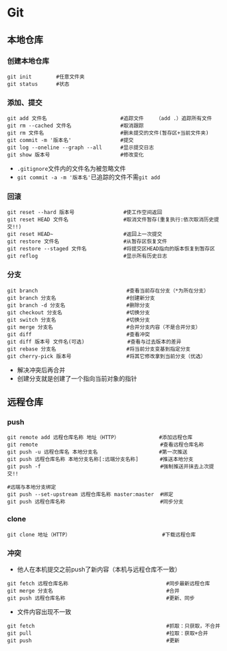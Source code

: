 # Git

## 本地仓库

### 创建本地仓库

```shell
git init        #任意文件夹
git status      #状态
```

### 添加、提交

```shell
git add 文件名                        #追踪文件    （add .）追踪所有文件
git rm --cached 文件名                #取消跟踪
git rm 文件名                         #删未提交的文件(暂存区+当前文件夹)
git commit -m '版本名'                #提交
git log --oneline --graph --all      #显示提交日志
git show 版本号                       #修改变化
```

- `.gitignore`文件内的文件名为被忽略文件
- `git commit -a -m '版本名'`已追踪的文件不需`git add`

### 回滚

```shell
git reset --hard 版本号                #使工作空间返回
git reset HEAD 文件名                  #取消文件暂存(重复执行:依次取消历史提交!!)
git reset HEAD~                       #返回上一次提交 
git restore 文件名                     #从暂存区恢复文件
git restore --staged 文件名            #将提交区HEAD指向的版本恢复到暂存区
git reflog                            #显示所有历史日志
```

### 分支

```shell
git branch                             #查看当前存在分支（*为所在分支）
git branch 分支名                       #创建新分支
git branch -d 分支名                    #删除分支
git checkout 分支名                     #切换分支
git switch 分支名                       #切换分支
git merge 分支名                        #合并分支内容（不是合并分支）
git diff                               #查看冲突
git diff 版本号 文件名(可选)              #查看与过去版本的差异
git rebase 分支名                       #将当前分支变基到指定分支
git cherry-pick 版本号                  #将其它修改拿到当前分支（优选）
```

- 解决冲突后再合并
- 创建分支就是创建了一个指向当前对象的指针

## 远程仓库

### push

```shell
git remote add 远程仓库名称 地址（HTTP）             #添加远程仓库
git remote                          			  #查看远程仓库名称
git push -u 远程仓库名 本地分支名                    #第一次推送
git push 远程仓库名称 本地分支名称[:远端分支名称]       #推送本地分支
git push -f                                       #强制推送并抹去上次提交!!

#远端与本地分支绑定
git push --set-upstream 远程仓库名称 master:master  #绑定
git push 远程仓库名称                               #同步分支
```

### clone

```shell
git clone 地址（HTTP）                              #下载远程仓库
```

### 冲突

- 他人在本机提交之前push了新内容（本机与远程仓库不一致）

```shell 
git fetch 远程仓库名称                                #同步最新远程仓库
git merge 分支名                                     #合并
git push 远程仓库名称                                 #更新、同步
```

- 文件内容出现不一致

```shell
git fetch                                           #抓取：只获取，不合并
git pull                                            #拉取：获取+合并
git push                                            #更新
```



